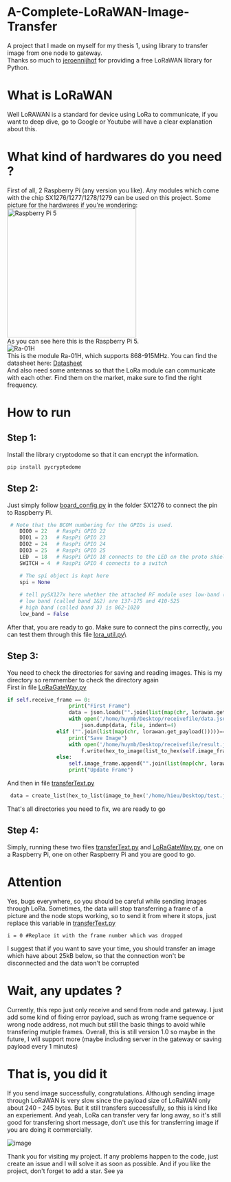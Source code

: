 # A-Complete-LoRaWAN-Image-Transfer
A project that I made on myself for my thesis 1, using library to transfer image from one node to gateway.\
Thanks so much to [jeroennijhof](https://github.com/jeroennijhof/LoRaWAN) for providing a free LoRaWAN library for Python.
# What is LoRaWAN
Well LoRAWAN is a standard for device using LoRa to communicate, if you want to deep dive, go to Google or Youtube will have a clear explanation about this.
# What kind of hardwares do you need ?
First of all, 2 Raspberry Pi (any version you like). Any modules which come with the chip SX1276/1277/1278/1279 can be used on this project. Some picture for the hardwares if you're wondering:\
<img src="https://github.com/buihuy1203/A-Complete-LoRaWAN-Image-Transfer/assets/85066488/b938c7cc-125f-429c-9647-a5ed523dcd9d" alt="Raspberry Pi 5" width="300"/>\
As you can see here this is the Raspberry Pi 5.\
![Ra-01H](https://github.com/buihuy1203/A-Complete-LoRaWAN-Image-Transfer/assets/85066488/bdb2f7e0-d13d-4171-87ff-061abdea52cd) \
This is the module Ra-01H, which supports 868-915MHz. You can find the datasheet here: [Datasheet](https://www.google.com/url?sa=t&rct=j&q=&esrc=s&source=web&cd=&ved=2ahUKEwjcvvm0o-OGAxVHoq8BHZTkCo4QFnoECBMQAQ&url=https%3A%2F%2Fcdn.ozdisan.com%2FETicaret_Dosya%2F632831_134737.pdf&usg=AOvVaw1aTMZMt4EjTAqB1iLpbwlU&opi=89978449)\
And also need some antennas so that the LoRa module can communicate with each other. Find them on the market, make sure to find the right frequency.
# How to run
## Step 1:
Install the library cryptodome so that it can encrypt the information.
```bash
pip install pycryptodome
```
## Step 2: 
Just simply follow [board_config.py](LoRaConnection/SX127x/board_config.py) in the folder SX1276 to connect the pin to Raspberry Pi.
```python
 # Note that the BCOM numbering for the GPIOs is used.
    DIO0 = 22   # RaspPi GPIO 22
    DIO1 = 23   # RaspPi GPIO 23
    DIO2 = 24   # RaspPi GPIO 24
    DIO3 = 25   # RaspPi GPIO 25
    LED  = 18   # RaspPi GPIO 18 connects to the LED on the proto shield
    SWITCH = 4  # RaspPi GPIO 4 connects to a switch

    # The spi object is kept here
    spi = None
    
    # tell pySX127x here whether the attached RF module uses low-band (RF*_LF pins) or high-band (RF*_HF pins).
    # low band (called band 1&2) are 137-175 and 410-525
    # high band (called band 3) is 862-1020
    low_band = False
```
After that, you are ready to go. Make sure to connect the pins correctly, you can test them through this file [lora_util.py](LoRaConnection/lora_util.py)\
## Step 3: 
You need to check the directories for saving and reading images. This is my directory so remmember to check the directory again\
First in file [LoRaGateWay.py](LoRaReceiver/LoRaGateWay.py) 
```python
if self.receive_frame == 0:
                    print("First Frame")
                    data = json.loads("".join(list(map(chr, lorawan.get_payload()))))
                    with open('/home/huymb/Desktop/receivefile/data.json', 'w') as file:
                        json.dump(data, file, indent=4)
                elif ("".join(list(map(chr, lorawan.get_payload()))))=='End Of Data':
                    print("Save Image")
                    with open('/home/huymb/Desktop/receivefile/result.jpeg', 'wb') as f:
                        f.write(hex_to_image(list_to_hex(self.image_frame)))
                else:
                    self.image_frame.append("".join(list(map(chr, lorawan.get_payload()))))
                    print("Update Frame")
```
And then in file [transferText.py](LoRaConnection/transferText.py)
```python
 data = create_list(hex_to_list(image_to_hex('/home/hieu/Desktop/test.jpeg')))
```
That's all directories you need to fix, we are ready to go
## Step 4:
Simply, running these two files [transferText.py](LoRaConnection/transferText.py) and [LoRaGateWay.py](LoRaReceiver/LoRaGateWay.py), one on a Raspberry Pi, one on other Raspberry Pi and you are good to go.
# Attention
Yes, bugs everywhere, so you should be careful while sending images through LoRa. Sometimes, the data will stop transferring a frame of a picture and the node stops working, so to send it from where it stops, just replace this variable in [transferText.py](LoRaConnection/transferText.py)
```
i = 0 #Replace it with the frame number which was dropped
```
I suggest that if you want to save your time, you should transfer an image which have about 25kB below, so that the connection won't be disconnected and the data won't be corrupted
# Wait, any updates ?
Currently, this repo just only receive and send from node and gateway. I just add some kind of fixing error payload, such as wrong frame sequence or wrong node address, not much but still the basic things to avoid while transfering mutiple frames. Overall, this is still version 1.0 so maybe in the future, I will support more (maybe including server in the gateway or saving payload every 1 minutes)
# That is, you did it
If you send image successfully, congratulations. Although sending image through LoRaWAN is very slow since the payload size of LoRaWAN only about 240 - 245 bytes. But it still transfers successfully, so this is kind like an experiement. And yeah, LoRa can transfer very far long away, so it's still good for transfering short message, don't use this for transferring image if you are doing it commercially.

![image](https://github.com/buihuy1203/A-Complete-LoRaWAN-Image-Transfer/assets/85066488/930e35fd-c3c0-415a-bfad-c9d7034f2ecd)

Thank you for visiting my project. If any problems happen to the code, just create an issue and I will solve it as soon as possible. And if you like the project, don't forget to add a star. See ya


